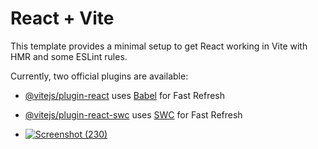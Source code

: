 # React + Vite

This template provides a minimal setup to get React working in Vite with HMR and some ESLint rules.

Currently, two official plugins are available:

- [@vitejs/plugin-react](https://github.com/vitejs/vite-plugin-react/blob/main/packages/plugin-react/README.md) uses [Babel](https://babeljs.io/) for Fast Refresh
- [@vitejs/plugin-react-swc](https://github.com/vitejs/vite-plugin-react-swc) uses [SWC](https://swc.rs/) for Fast Refresh

- [
![Screenshot (230)](https://github.com/yuvaraj-vc/SANIT_Daily/assets/124020230/d5f05db4-6b6e-4f29-b9ec-0d76bdf8057f)
](url)


